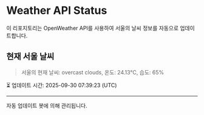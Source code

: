 
# Weather API Status

이 리포지토리는 OpenWeather API를 사용하여 서울의 날씨 정보를 자동으로 업데이트합니다.

## 현재 서울 날씨
> 서울의 현재 날씨: overcast clouds, 온도: 24.13°C, 습도: 65%

⏳ 업데이트 시간: 2025-09-30 07:39:23 (UTC)

---
자동 업데이트 봇에 의해 관리됩니다.

